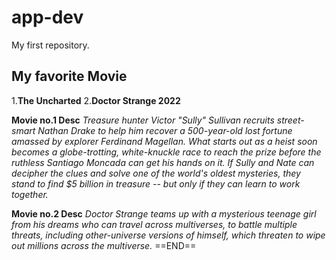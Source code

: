 # app-dev
My first repository.

## My favorite Movie
1.**The Uncharted**
2.**Doctor Strange 2022**

**Movie no.1 Desc**
*Treasure hunter Victor "Sully" Sullivan recruits street-smart Nathan Drake to help him recover a 500-year-old lost fortune amassed by explorer Ferdinand Magellan. What starts out as a heist soon becomes a globe-trotting, white-knuckle race to reach the prize before the ruthless Santiago Moncada can get his hands on it. If Sully and Nate can decipher the clues and solve one of the world's oldest mysteries, they stand to find $5 billion in treasure -- but only if they can learn to work together.*

**Movie no.2 Desc**
*Doctor Strange teams up with a mysterious teenage girl from his dreams who can travel across multiverses, to battle multiple threats, including other-universe versions of himself, which threaten to wipe out millions across the multiverse.*
==END==

